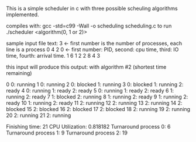 This is a simple scheduler in c with three possible scheuling algorithms implemented. 

compiles with: gcc  -std=c99 -Wall -o scheduling scheduling.c
to run ./scheduler <algorithm(0, 1 or 2)> <path to input file>
  
sample input file text:
3 <- first number is the number of processes, each line is a process
0 4 2 0 <- first number: PID, second: cpu time, third: IO time, fourth: arrival time. 
1 6 1 2 
2 8 4 3

this input will produce this output: with algorithm #2 (shortest time remaining)

0 0: running
1 0: running
2 0: blocked 1: running
3 0: blocked 1: running 2: ready
4 0: running 1: ready 2: ready
5 0: running 1: ready 2: ready
6 1: running 2: ready
7 1: blocked 2: running
8 1: running 2: ready
9 1: running 2: ready
10 1: running 2: ready
11 2: running
12 2: running
13 2: running
14 2: blocked
15 2: blocked
16 2: blocked
17 2: blocked
18 2: running
19 2: running
20 2: running
21 2: running

Finishing time: 21
CPU Utilization: 0.818182
Turnaround process 0: 6
Turnaround process 1: 9
Turnaround process 2: 19
  
  
